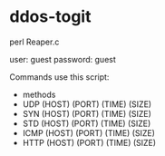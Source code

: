 # ddos-togit
perl Reaper.c

user: guest
password: guest


Commands use this script:
- methods
- UDP (HOST) (PORT) (TIME) (SIZE)
- SYN (HOST) (PORT) (TIME) (SIZE)
- STD (HOST) (PORT) (TIME) (SIZE)
- ICMP (HOST) (PORT) (TIME) (SIZE)
- HTTP (HOST) (PORT) (TIME) (SIZE)
